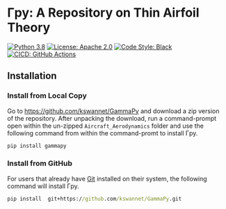 # Γpy: A Repository on Thin Airfoil Theory

[![Python 3.8][python_badge]](https://www.python.org/downloads/release/python-382/)
[![License: Apache 2.0][apache_badge]](https://www.apache.org/licenses/LICENSE-2.0)
[![Code Style: Black][black_badge]](https://github.com/ambv/black)
[![CICD: GitHub Actions][build_status]](https://github.com/kswannet/GammaPy/actions)

## Installation

### Install from Local Copy

Go to https://github.com/kswannet/GammaPy and download a zip
version of the repository. After unpacking the download, run a command-prompt
open within the un-zipped `Aircraft_Aerodynamics` folder and use the following
command from within the command-promt to install Γpy.

``` cmd
pip install gammapy
```

### Install from GitHub

For users that already have [Git] installed on their system, the following
command will install Γpy.

``` cmd
pip install  git+https://github.com/kswannet/GammaPy.git
```

<!-- Un-wrapped URL's below (Mostly for Badges) -->
[python_badge]: https://img.shields.io/badge/python-3.8-blue.svg
[apache_badge]: https://img.shields.io/badge/license-Apache%202.0-brightgreen.svg
[black_badge]: https://img.shields.io/badge/code%20style-black-000000.svg
[build_status]: https://github.com/kswannet/GammaPy/workflows/build/badge.svg
[Git]: https://git-scm.com/
